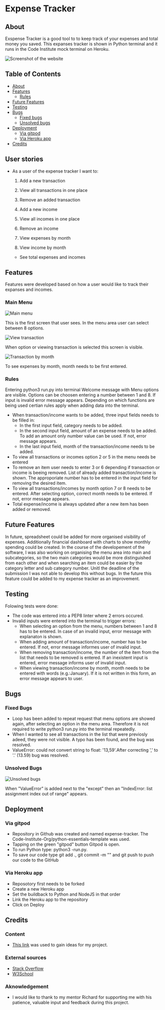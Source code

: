 # Expense Tracker #
## About ##
Exspense Tracker is a good tool to to keep track of your expenses and total money you saved. This expanses tracker is shown in Python terminal and it runs in the Code Institute mock terminal on Heroku.

![Screenshot of the website](/images/main_photo.png)

## Table of Contents ##
* [About](#About)<a name="About"></a>
* [Features](#Features)<a name="Features"></a>
   * [Rules](#Rules)<a name="Rules"></a>
* [Future Features](#Future_Features)<a name="Future Features"></a>
* [Testing](#Testing)<a name="Testing"></a>
* [Bugs](#Bugs)<a name="Bugs"></a>
   * [Fixed bugs](#Fixed_bugs)<a name="Fixed bugs"></a>
   * [Unsolved bugs](#Unsolved_bugs)<a name="Unsolved bugs"></a>
* [Deployment](#Deployment)<a name="Deployment"></a>
   * [Via gitpod](#Via_gitpod)<a name="Via gitpod"></a>
   * [Via Heroku app](#Via_Heroku_app)<a name="Via Heroku app"></a>
* [Credits](#Credits)<a name="Credits"></a>

## User stories ##

* As a user of the expense tracker I want to:
  1. Add a new transaction
  2. View all transactions in one place
  3. Remove an added transaction

  4. Add a new income
  5. View all incomes in one place
  6. Remove an income

  7. View expenses by month
  8. View income by month
  * See total expenses and incomes

## Features ##
Features were developed based on how a user would like to track their expanses and incomes.

### Main Menu ###

![Main menu](/images/menu.png)

This is the first screen that user sees. In the menu area user can select between 8 options.

![View transaction](/images/view_transaction.png)

When option or viewing transaction is selected this screen is visible.

![Transaction by month](/images/View_by_month.png)

To see expenses by month, month needs to be first entered.

### Rules ###
Entering python3 run.py into terminal Welcome message with Menu options are visible.
Options can be choosen entering a number between 1 and 8. If input is invalid error message appears.
Depending on which functions are being used certian rules apply when adding data into the terminal.
* When transaction/income wants to be added, three input fields needs to be filled in:
  * In the first input field, category needs to be added.
  * In the second input field, amount of an expense needs to be added. To add an amount only number value can be used. If not, error message appears.
  * In the last input field, month of the transaction/income needs to be added.
* To view all transactions or incomes option 2 or 5 in the menu needs be entered
* To remove an item user needs to enter 3 or 6 depending if transaction or income is beeing removed. List of already added transaction/income is shown. The approporiate number has to be entered in the input field for removing the desired item.
* To view all transactions/incomes by month option 7 or 8 needs to be entered. After selecting option, correct month needs to be entered. If not, error message appears.
* Total expense/income is always updated after a new item has been added or removed.

## Future Features ##
In future, spreadsheet could be added for more organised visibility of expenses. Additionally financial dashboard with charts to show monthly spending could be created.
In the course of the developement of the software, I was also working on organising the menu area into main and subcategories, so the two main categories would be more distinguished from each other and when searching an item could be easier by the category letter and sub category number. Unitl the deadline of the submission I was not able to develop this without bugs. In the future this feature could be added to my expense tracker as an improvement.


## Testing ##
Folowing tests were done:
* The code was entered into a PEP8 linter where 2 errors occured.
* Invalid inputs were entered into the terminal to trigger errors:
   * When selecting an option from the menu, numbers between 1 and 8 has to be entered. In case of an invalid input, error message with explanaton is shown.
   * When adding amount of transaction/income, number has to be entered. If not, error message informes user of invalid input.
   * When removing transaction/income, the number of the item from the list that needs to be removed is entered. If an inexistent input is entered, error message informs user of invalid input.
   * When viewing transaction/income by month, month needs to be entered with words (e.g.:January). If it is not written in this form, an error message appears to user.
## Bugs ##
### Fixed Bugs ###
* Loop has been added to repeat request that menu options are showed again, after selecting an option in the menu area. Therefore it is not required to write python3 run.py into the terminal repeatedly.
* When I wanted to see all transactions in the list that were previosly adeed, they were not visible. A typo has been found, and the bug was resolved.
* ValueError: could not convert string to float: '13,59'.After correcting ',' to '.' (13.59) bug was resolved.
### Unsolved Bugs ###

![Unsolved bugs](/images/ci_python.png)

When "ValueError" is added next to the "except" then an "IndexError: list assignment index out of range" appears.

## Deployment ##

### Via gitpod ###
+ Repository in Github was created and named expense-tracker. The Code-Institute-Org/python-essentials-template was used.
+ Tapping on the green "gitpod" button Gitpod is open. 
+ To run Python type: python3 -run.py.
+ To save our code type git add ., git commit -m "" and git push to push our code to the GitHub
### Via Heroku app ###
+ Reposotory first needs to be forked
+ Create a new Heroku app
+ Set the buildback to Python and NodeJS in that order
+ Link the Heroku app to the repository
+ Click on Deploy

## Credits ##

### Content ###

+ [This link](https://www.youtube.com/watch?v=-adT3bRWchI"On_this_link") was used to gain ideas for my project.

### External sources ###

+ [Stack Overflow](https://stackoverflow.com/ "Stack_Overflow")
+ [W3School](https://www.w3schools.com/ "W3School")

### Aknowledgement ###
+ I would like to thank to my mentor Richard for supporting me with his patience, valuable input and feedback during this project.





 
